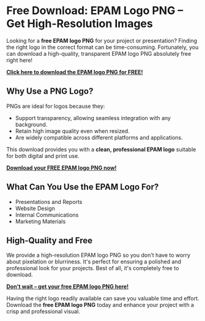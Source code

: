# Free Download: EPAM Logo PNG – Get High-Resolution Images

Looking for a **free EPAM logo PNG** for your project or presentation? Finding the right logo in the correct format can be time-consuming. Fortunately, you can download a high-quality, transparent EPAM logo PNG absolutely free right here!

[**Click here to download the EPAM logo PNG for FREE!**](https://udemywork.com/epam-logo-png)

## Why Use a PNG Logo?

PNGs are ideal for logos because they:

*   Support transparency, allowing seamless integration with any background.
*   Retain high image quality even when resized.
*   Are widely compatible across different platforms and applications.

This download provides you with a **clean, professional EPAM logo** suitable for both digital and print use.

[**Download your FREE EPAM logo PNG now!**](https://udemywork.com/epam-logo-png)

## What Can You Use the EPAM Logo For?

*   Presentations and Reports
*   Website Design
*   Internal Communications
*   Marketing Materials

## High-Quality and Free

We provide a high-resolution EPAM logo PNG so you don't have to worry about pixelation or blurriness. It's perfect for ensuring a polished and professional look for your projects. Best of all, it's completely free to download.

[**Don't wait – get your free EPAM logo PNG here!**](https://udemywork.com/epam-logo-png)

Having the right logo readily available can save you valuable time and effort. Download the **free EPAM logo PNG** today and enhance your project with a crisp and professional visual.
